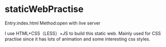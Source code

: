# staticWebPractise
Entry:index.html
Method:open with live server

I use HTML+CSS（LESS）+JS to build this static web. Mainly used for CSS practise since it has lots of animation and some interesting css styles.



